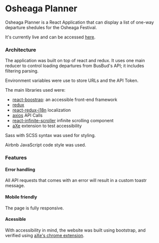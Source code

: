 # Osheaga Planner

Osheaga Planner is a React Application that can display a list of one-way departure shedules for the Osheaga Festival.

It's currently live and can be accessed [here](https://powerful-ocean-56732.herokuapp.com).

### Architecture

The application was built on top of react and redux. It uses one main reducer to control loading departures from BusBud's API; it includes filtering parsing.
    
Environment variables were use to store URLs and the API Token.

The main libraries used were:
 - [react-boostrap](https://react-bootstrap.github.io): an accessible front-end framework
 - [redux](https://redux.js.org)
 - [react-redux-i18n](https://github.com/artisavotins/react-redux-i18n) localization
 - [axios](https://github.com/axios/axios) API Calls
 - [react-infinite-scroller](https://github.com/CassetteRocks/react-infinite-scroller) infinite scrolling component
 - [aXe](https://chrome.google.com/webstore/detail/axe/lhdoppojpmngadmnindnejefpokejbdd) extension to test accessibility

Sass with SCSS syntax was used for styling.

Airbnb JavaScript code style was used.

### Features

#### Error handling
All API requests that comes with an error will result in a custom toastr message.

#### Mobile friendly
The page is fully responsive.

#### Acessible
With accessibility in mind, the website was built using bootstrap, and verified using [aXe's chrome extension](https://chrome.google.com/webstore/detail/axe/lhdoppojpmngadmnindnejefpokejbdd).
